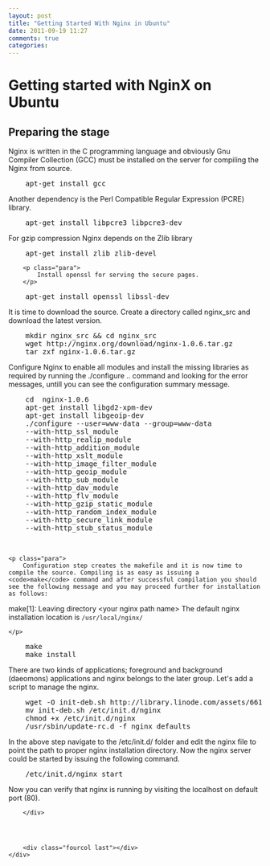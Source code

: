 ```yaml
---
layout: post
title: "Getting Started With Nginx in Ubuntu"
date: 2011-09-19 11:27
comments: true
categories: 
---
```

<div class="container">
	<div class="row">
		<div class="sixcol"></div>
		<div class="sixcol last">
            <h1 class="main-head">Getting started with NginX on Ubuntu</h1>
        </div>
	</div>
</div>


<div class="container padding40">
	<div class="row">
		<h2>Preparing the stage</h2>
		<div class="eightcol">
            Nginx is written in the C programming language and obviously Gnu Compiler Collection (GCC) must be installed on the server for compiling the Nginx from source. 
<pre>
    apt-get install gcc
</pre>            
<p class="para">
    Another dependency is the Perl Compatible Regular Expression (PCRE) library.
</p>

<pre>
    apt-get install libpcre3 libpcre3-dev
</pre>

<p class="para">
    For gzip compression Nginx depends on the Zlib library
</p>


<pre>
    apt-get install zlib zlib-devel
</pre>


        <p class="para">
            Install openssl for serving the secure pages.
        </p>
<pre>
    apt-get install openssl libssl-dev
</pre>


<p class="para">
    It is time to download the source. Create a directory called nginx_src and download the latest version.
</p>

<pre>
    mkdir nginx_src && cd nginx_src
    wget http://nginx.org/download/nginx-1.0.6.tar.gz
    tar zxf nginx-1.0.6.tar.gz
</pre>


<p class="para">
    Configure Nginx to enable all modules and install the missing libraries as required by running the ./configure .. command and looking for the error messages, untill you can see the configuration summary message.
</p>

<pre>
    cd  nginx-1.0.6
    apt-get install libgd2-xpm-dev
    apt-get install libgeoip-dev
    ./configure --user=www-data --group=www-data
    --with-http_ssl_module
    --with-http_realip_module
    --with-http_addition_module 
    --with-http_xslt_module
    --with-http_image_filter_module 
    --with-http_geoip_module
    --with-http_sub_module
    --with-http_dav_module
    --with-http_flv_module
    --with-http_gzip_static_module 
    --with-http_random_index_module
    --with-http_secure_link_module
    --with-http_stub_status_module


</pre>


    <p class="para">
        Configuration step creates the makefile and it is now time to compile the source. Compiling is as easy as issuing a <code>make</code> command and after successful compilation you should see the following message and you may proceed further for installation as follows:
make[1]: Leaving directory &lt;your nginx path name&gt; The default nginx installation location is <code>/usr/local/nginx/</code>
        
    </p>

<pre>
    make
    make install
</pre>


<div class="para">
    There are two kinds of applications; foreground and background (daeomons) applications and nginx belongs to the later group.
    Let's add a script to manage the nginx.
</div>
<pre>
    wget -O init-deb.sh http://library.linode.com/assets/661-init-deb.sh
    mv init-deb.sh /etc/init.d/nginx
    chmod +x /etc/init.d/nginx
    /usr/sbin/update-rc.d -f nginx defaults    
</pre>


<p class="para">
    In the above step navigate to the /etc/init.d/ folder and edit the nginx file to point the path to proper nginx installation directory. Now the nginx server could be started by issuing the following command.
</p>

<pre>
    /etc/init.d/nginx start
</pre>

<p class="para">
    Now you can verify that nginx is running by visiting the localhost on default port (80).
</p>

        </div>




		<div class="fourcol last"></div>
	</div>
</div>
